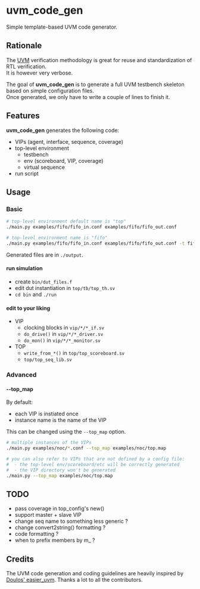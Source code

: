 # uvm_code_gen
Simple template-based UVM code generator.

## Rationale
The [UVM](https://en.wikipedia.org/wiki/Universal_Verification_Methodology) verification methodology is great for reuse and standardization of RTL verification.  
It is however very verbose.

The goal of **uvm_code_gen** is to generate a full UVM testbench skeleton based on simple configuration files.  
Once generated, we only have to write a couple of lines to finish it.

## Features
**uvm_code_gen** generates the following code:
  - VIPs (agent, interface, sequence, coverage)
  - top-level environment
    - testbench
    - env (scoreboard, VIP, coverage)
    - virtual sequence
  - run script

## Usage
### Basic
```sh
# top-level environment default name is "top"
./main.py examples/fifo/fifo_in.conf examples/fifo/fifo_out.conf

# top-level environment name is "fifo"
./main.py examples/fifo/fifo_in.conf examples/fifo/fifo_out.conf -t fifo
```

Generated files are in `./output`.

#### run simulation
  - create `bin/dut_files.f`
  - edit dut instantiation in `top/tb/top_th.sv`
  - `cd bin` and `./run`

#### edit to your liking
  - VIP
    - clocking blocks in `vip/*/*_if.sv`
    -  `do_drive()` in `vip/*/*_driver.sv`
    -  `do_mon()` in `vip/*/*_monitor.sv`
  - TOP
    - `write_from_*()` in `top/top_scoreboard.sv`
    - `top/top_seq_lib.sv`

### Advanced
#### --top_map
By default:
  - each VIP is instiated once
  - instance name is the name of the VIP

This can be changed using the `--top_map` option.
```sh
# multiple instances of the VIPs
./main.py examples/noc/*.conf --top_map examples/noc/top.map

# you can also refer to VIPs that are not defined by a config file:
#  - the top-level env/scoreboard/etc will be correctly generated
#  - the VIP directory won't be generated
./main.py --top_map examples/noc/top.map
```

## TODO
  - pass coverage in top_config's new()
  - support master + slave VIP
  - change seq name to something less generic ?
  - change convert2string() formatting ?
  - code formatting ?
  - when to prefix members by m_ ?

## Credits
The UVM code generation and coding guidelines are heavily inspired by [Doulos' easier_uvm](https://www.doulos.com/knowhow/systemverilog/uvm/easier-uvm/). Thanks a lot to all the contributors.
